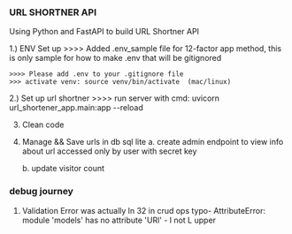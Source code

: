 ### URL SHORTNER API 

Using Python and FastAPI to build URL Shortner API

1.) ENV Set up
    >>>> Added .env_sample file for 12-factor app method, this is only      sample for how to make .env that will be gitignored

    >>>> Please add .env to your .gitignore file
    >>> activate venv: source venv/bin/activate  (mac/linux)

2.) Set up url shortner
    >>>> run server with cmd: uvicorn url_shortener_app.main:app --reload

3. Clean code

4. Manage && Save urls in db sql lite
   a. create admin endpoint to view info about url accessed only by user with secret key

   b. update visitor count

### debug journey
1. Validation Error was actually ln 32 in crud ops typo- AttributeError: module 'models' has no attribute 'URl' - l not L upper